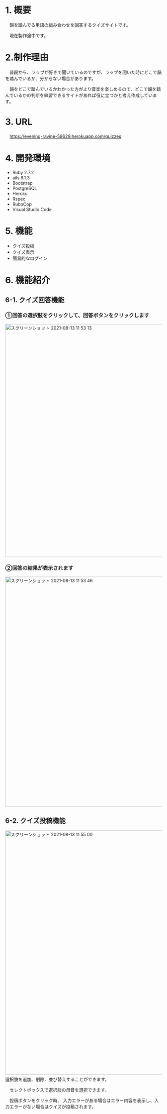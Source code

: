 # 1. 概要
　韻を踏んでる単語の組み合わせを回答するクイズサイトです。
 
　現在製作途中です。

# 2.制作理由
　普段から、ラップが好きで聞いているのですが、ラップを聞いた時にどこで韻を踏んでいるか、分からない場合があります。
 
　韻をどこで踏んでいるかわかった方がより音楽を楽しめるので、どこで韻を踏んでいるかの判断を練習できるサイトがあれば役に立つかと考え作成しています。

# 3. URL
　https://evening-ravine-59629.herokuapp.com/quizzes

# 4. 開発環境
- Ruby 2.7.2
- ails 6.1.3
- Bootstrap
- PostgreSQL
- Heroku
- Rspec
- RuboCop
- Visual Studio Code

# 5. 機能
- クイズ投稿
- クイズ表示
- 簡易的なログイン

# 6. 機能紹介
## 6-1. クイズ回答機能
### ①回答の選択肢をクリックして、回答ボタンをクリックします
<img width="749" alt="スクリーンショット 2021-08-13 11 53 13" src="https://user-images.githubusercontent.com/67419083/129301338-71302b63-b234-43bd-8419-8bd74cd9f131.png">

### ②回答の結果が表示されます
<img width="739" alt="スクリーンショット 2021-08-13 11 53 46" src="https://user-images.githubusercontent.com/67419083/129301342-92e81c63-c247-4d0d-b425-71c7289f8bb9.png">


## 6-2. クイズ投稿機能
<img width="785" alt="スクリーンショット 2021-08-13 11 55 00" src="https://user-images.githubusercontent.com/67419083/129301344-201b738a-0a06-4eb4-b2ee-6838ab486a35.png">
　選択肢を追加、削除、並び替えすることができます。
 
　セレクトボックスで選択肢の母音を選択できます。
 
　投稿ボタンをクリック時、  入力エラーがある場合はエラー内容を表示し、入力エラーがない場合はクイズが投稿されます。
